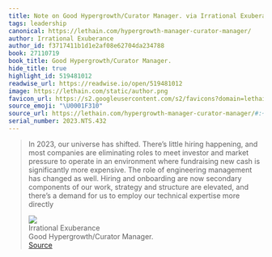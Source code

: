 ```yaml
---
title: Note on Good Hypergrowth/Curator Manager. via Irrational Exuberance
tags: leadership
canonical: https://lethain.com/hypergrowth-manager-curator-manager/
author: Irrational Exuberance
author_id: f3717411b1d1e2af08e62704da234788
book: 27110719
book_title: Good Hypergrowth/Curator Manager.
hide_title: true
highlight_id: 519481012
readwise_url: https://readwise.io/open/519481012
image: https://lethain.com/static/author.png
favicon_url: https://s2.googleusercontent.com/s2/favicons?domain=lethain.com
source_emoji: "\U0001F310"
source_url: https://lethain.com/hypergrowth-manager-curator-manager/#:~:text=In%202023%2C%20our,expertise%20more%20directly
serial_number: 2023.NTS.432
---
```

> In 2023, our universe has shifted. There’s little hiring happening, and most companies are eliminating roles to meet investor and market pressure to operate in an environment where fundraising new cash is significantly more expensive. The role of engineering management has changed as well. Hiring and onboarding are now secondary components of our work, strategy and structure are elevated, and there’s a demand for us to employ our technical expertise more directly
> <div class="quoteback-footer"><div class="quoteback-avatar"><img class="mini-favicon" src="https://s2.googleusercontent.com/s2/favicons?domain=lethain.com"></div><div class="quoteback-metadata"><div class="metadata-inner"><span style="display:none">FROM:</span><div aria-label="Irrational Exuberance" class="quoteback-author"> Irrational Exuberance</div><div aria-label="Good Hypergrowth/Curator Manager." class="quoteback-title"> Good Hypergrowth/Curator Manager.</div></div></div><div class="quoteback-backlink"><a target="_blank" aria-label="go to the full text of this quotation" rel="noopener" href="https://lethain.com/hypergrowth-manager-curator-manager/#:~:text=In%202023%2C%20our,expertise%20more%20directly" class="quoteback-arrow"> Source</a></div></div>